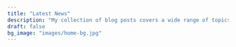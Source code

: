```yaml
---
title: "Latest News"
description: "My collection of blog posts covers a wide range of topics, from the latest trends in web design to tips and tricks for optimizing your website's performance. I provide both in-depth analysis and practical advice."
draft: false
bg_image: "images/home-bg.jpg"
---
```

